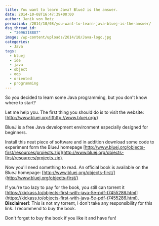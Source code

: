 ```yaml
---
title: You want to learn Java? BlueJ is the answer.
date: 2014-10-08T16:47:39+00:00
author: Janik von Rotz
permalink: /2014/10/08/you-want-to-learn-java-bluej-is-the-answer/
dsq_thread_id:
  - "3096318887"
image: /wp-content/uploads/2014/10/Java-logo.jpg
categories:
  - Java
tags:
  - bluej
  - ide
  - java
  - object
  - oop
  - oriented
  - programming
---
```

So you decided to learn some Java programming, but you don't know where to start?

Let me help you. The first thing you should do is to visit the website: [http://www.bluej.org/](http://www.bluej.org/)
<!--more-->
BlueJ is a free Java development environment especially designed for beginners.

Install this neat piece of software and in addition download some code to experiment form the BlueJ homepage [http://www.bluej.org/objects-first/resources/projects.zip](http://www.bluej.org/objects-first/resources/projects.zip).

Now you'll need something to read. An official book is available on the BlueJ homepage: [http://www.bluej.org/objects-first/](http://www.bluej.org/objects-first/)

If you're too lazy to pay for the book, you still can torrent it [https://kickass.to/objects-first-with-java-5e-pdf-t7455286.html](https://kickass.to/objects-first-with-java-5e-pdf-t7455286.html).
**Disclaimer!**: This is not my torrent, I don't take any responsibility for this link. I recommend to buy the book.

Don't forget to buy the book if you like it and have fun!
